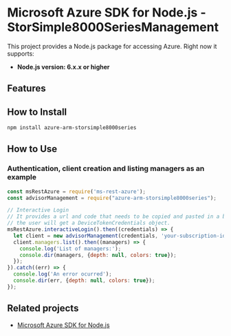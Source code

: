 # Microsoft Azure SDK for Node.js - StorSimple8000SeriesManagement

This project provides a Node.js package for accessing Azure. Right now it supports:
- **Node.js version: 6.x.x or higher**

## Features


## How to Install

```bash
npm install azure-arm-storsimple8000series
```

## How to Use

### Authentication, client creation and listing managers as an example

 ```javascript
 const msRestAzure = require('ms-rest-azure');
 const advisorManagement = require("azure-arm-storsimple8000series");
 
 // Interactive Login
 // It provides a url and code that needs to be copied and pasted in a browser and authenticated over there. If successful, 
 // the user will get a DeviceTokenCredentials object.
 msRestAzure.interactiveLogin().then((credentials) => {
   let client = new advisorManagement(credentials, 'your-subscription-id');
   client.managers.list().then((managers) => {
     console.log('List of managers:');
     console.dir(managers, {depth: null, colors: true});
   });
 }).catch((err) => {
   console.log('An error ocurred');
   console.dir(err, {depth: null, colors: true});
 });
```

## Related projects

- [Microsoft Azure SDK for Node.js](https://github.com/Azure/azure-sdk-for-node)
